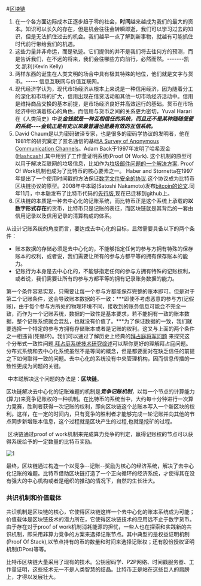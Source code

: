#[区块链](http://yuedu.163.com/book_reader/5bf3f0005ada4f9db351697161d822dd_4)

1. 在一个各方面边际成本正逐步趋于零的社会，**时间**越来越成为我们的最大的资本。知识可以长久的存在，但是机会往往会转瞬即逝，我们可以学习过去的知识，但是无法抓住过去的机会。我们越早一点了解到新事物，就越有可能抓住时代前行带给我们的机遇。
2. 这些力量并非命运，而是轨迹。它们提供的并不是我们将去往何方的预测，而是告诉我们，在不远的将来，我们会往哪些方向前行，必然而然。-------凯文.凯利(Kevin Kelly)
3. 两样东西的诞生在人类文明的场合中具有极其特殊的地位，他们就是文字与货币。----- 信息互联网与价值互联网。
4. 现代经济学认为，现代市场经济从根本上来说是一种信用经济，因为随着分工的深化和市场的扩大，信用出现在借贷活动和其他一切市场经济活动中。信用是维持商品交换的基本前提，是市场经济良好并高效运行的基础。货币在市场经济中扮演着核心的角色，而信用与货币之间的关系更为密切，Yuval Harari在《人类简史》中说***金钱就是一种互相信任的系统，而且还不是某种随随便便的系统----金钱正是有史以来最普遍也是最有效的互信系统。***
5. David Chaum是以为密码破译专家，也是很多的密码学协议的发明者，他在1981年的研究奠定了匿名通信的基础[A Survey of Anonymous Communication Channels](https://www.microsoft.com/en-us/research/wp-content/uploads/2008/02/tr-2008-35.pdf)。Adam Back于1997年发明了哈希现金([Hashcash](http://www.hashcash.org/papers/announce.txt)),其中用到了工作量证明系统(Proof Of Work). 这个机制的原型可以用于解决互联网的垃圾信息，比如作为[垃圾邮件问题的一个解决方案](http://www.hashcash.org/papers/pvp.pdf). Proof Of Work机制也成为了比特币的核心要素之一。 Haber and Stornetta在1997年提出了一个使用时间戳的方法保证[数字文件安全的协议](http://nakamotoinstitute.org/static/docs/secure-names-bit-strings.pdf).这个协议成为比特币区块链协议的原型。2008年中本聪(Satoshi Nakamoto)发布[bitcoin的论文](http://www.bitcoin.org/bitcoin.pdf).同年11月，中本聪发布了比特币代码的[先行版](http://www.mail-archive.com/cryptography@metzdowd.com/msg10142.html),现在已迁移到github上。
6. 区块链的本质是一种去中心化的记账系统，而比特币正是这个系统上承载的**以数字形式存在**的货币，比特币只是记账的表征，而区块链就是其背后的一套由信用记录以及信用记录的清算构成的体系。


从设计记账系统的角度而言，要达成去中心化的目标，显然需要具备以下的两个条件：

- 账本数据的存储必须是去中心化的，不能够指定任何的参与方拥有特殊的保存账本的权利，或者说，我们需要让所有的参与方都平等的拥有保存账本的能力。
- 记账行为本身是去中心化的，不能够指定任何的参与方拥有特殊的记账权利，或者说，我们需要让所有的参与方都平等的拥有记录账务数据的能力。

第一个条件容易实现，只需要让每一个参与方都能保存完整的账本即可。但是对于第二个记账条件，这会导致账本数据的不一致：***即使不考虑恶意的参与方(记假账)，由于每个参与方所处的物理环境不同，接收到的账务信息可能会不完全一致，而作为一个记账系统，数据的一致性是基本要求，若不能拥有一致的账本数据，整个记账系统就会混乱，也就没有价值了。***为了保证数据的一致，我们就要选择一个特定的参与方拥有存储账本或者是记账的权利。这又与上面的两个条件之一相违背(死循环)。我们可以通过了解历史上经典的[拜占庭将军问题](https://baike.baidu.com/item/%E6%8B%9C%E5%8D%A0%E5%BA%AD%E5%B0%86%E5%86%9B%E9%97%AE%E9%A2%98/265656?fr=aladdin) 来探究这个分布式一致性问题,[拜占庭系统技术研究综述](http://www.jos.org.cn/jos/ch/reader/create_pdf.aspx?file_no=4395&journal_id=jos)可以帮你更好的理解拜占庭问题。分布式系统和去中心化系统虽然不是等同的概念，但是都要面对在缺乏信任的前提之下如何取得一致的问题。去中心化的系统没有中央管理机构，因而信息传播的一致性更成为问题的关键。

​	中本聪解决这个问题的办法是：**区块链**。

​	区块链解决去中心化的记账难题的机制是***竞争记账机制***，以每一个节点的计算能力(算力)来竞争记账权的一种机制。在比特币的系统当中，大约每十分钟进行一次算力竞赛，胜利者获得一次记账的权利，即向区块链这个总账本写入一个新区块的权利。这样，在一定的时间内，只有竞争的胜利者才能够完成一轮记账并向其他的节点同步新增账本信息，这个过程就是区块产生的过程,也就是挖矿的过程。

​	区块链通过proof of work机制来完成算力竞争的判定，赢得记账权的节点可以获得系统给予的一定数量的比特币奖励。

![1](http://img.blog.csdn.net/20180202091616270?watermark/2/text/aHR0cDovL2Jsb2cuY3Nkbi5uZXQvWlMxMjNaUzEyM1pT/font/5a6L5L2T/fontsize/400/fill/I0JBQkFCMA==/dissolve/70/gravity/SouthEast)

最终，区块链通过构造一个以竞争--记账--奖励为核心的经济系统，解决了去中心化记账的难题。比特币借助区块链打造了一个正向循环的经济系统，才使得其在没有强大的中心机构或者是组织的推动的情况下，自然的生长壮大。

### 共识机制和价值载体

​	共识机制是区块链的核心，它使得区块链这样一个去中心化的账本系统成为可能；价值载体是区块链技术的潜力所在，它使得区块链技术的应用远不止于数字货币。由于存在对于proof of work机制消耗能源的担忧，一些人也在探索和实践新的共识机制，即采用非算力竞争的方案来选择记账节点。其中典型的是权益证明机制(Proof Of Stack),以节点持有的币的数量和时间来选择记账权；还有股份授权证明机制(DPos)等等。



​	比特币区块链大量采用了现有的技术。公钥密码学、P2P网络、时间戳服务器、工作量证明，这些技术无一不是人类智慧的结晶。比特币正是站在这些巨人的肩膀上，才得以发展壮大。